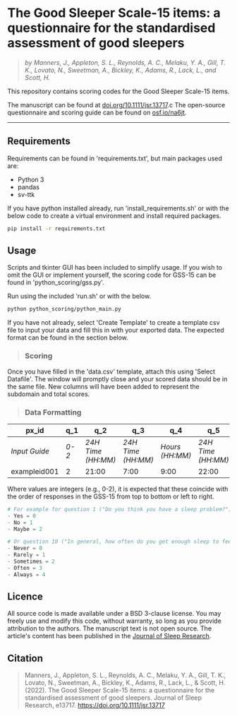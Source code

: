 # The Good Sleeper Scale-15 items: a questionnaire for the standardised assessment of good sleepers

>*by Manners, J., Appleton, S. L., Reynolds, A. C., Melaku, Y. A., Gill, T. K., Lovato, N., Sweetman, A., Bickley, K., Adams, R., Lack, L., and Scott, H.*

This repository contains scoring codes for the Good Sleeper Scale-15 items. </br>

The manuscript can be found at [doi.org/10.1111/jsr.13717](https://doi.org/10.1111/jsr.13717).c
The open-source questionnaire and scoring guide can be found on [osf.io/na6jt](https://osf.io/na6jt/). </br>

---
## Requirements

Requirements can be found in 'requirements.txt', but main packages used are:
- Python 3 
- pandas
- sv-ttk

If you have python installed already, run 'install_requirements.sh' or with the below code to create a virtual environment and install required packages. 
```sh
pip install -r requirements.txt
```

## Usage

Scripts and tkinter GUI has been included to simplify usage. 
If you wish to omit the GUI or implement yourself, the scoring code for GSS-15 can be found in 'python_scoring/gss.py'.

Run using the included 'run.sh' or with the below.
```sh
python python_scoring/python_main.py
```

If you have not already, select 'Create Template' to create a template csv file to input your data and fill this in with your exported data.
The expected format can be found in the section below.

> ### Scoring

Once you have filled in the 'data.csv' template, attach this using 'Select Datafile'.
The window will promptly close and your scored data should be in the same file. New columns will have been added to represent the subdomain and total scores.

> ### Data Formatting

| **px_id**       | **q_1** | **q_2**          | **q_3**          | **q_4**       | **q_5**          | **q_6**          | **q_7**       | **q_8** | **q_9** | **q_10** | **q_11** | **q_12** | **q_13** | **q_14** | **q_15** |
|-----------------|---------|------------------|------------------|---------------|------------------|------------------|---------------|---------|---------|----------|----------|----------|----------|----------|----------|
| _Input Guide_ | _0-2_   | _24H Time (HH:MM)_ | _24H Time (HH:MM)_ | _Hours (HH:MM)_ | _24H Time (HH:MM)_ | _24H Time (HH:MM)_ | _Hours (HH:MM)_ | _0-5_   | _0-3_   | _0-4_    | _0-3_    | _0-3_    | _0-3_    | _0-3_    | _0-3_    |
| exampleid001    | 2       | 21:00            | 7:00             | 9:00          | 22:00            | 8:00             | 8:00          | 1       | 0       | 3        | 0        | 0        | 0        | 0        | 0        |

Where values are integers (e.g., 0-2), it is expected that these coincide with the order of responses in the GSS-15 from top to bottom or left to right.

```python
# For example for question 1 ("Do you think you have a sleep problem?"):
- Yes = 0
- No = 1
- Maybe = 2
```

```python
# Or question 10 ("In general, how often do you get enough sleep to feel your best the next day?"):
- Never = 0
- Rarely = 1
- Sometimes = 2
- Often = 3
- Always = 4
```

## Licence

All source code is made available under a BSD 3-clause license. You may freely use and modify this code, without warranty, so long as you provide attribution to the authors. The manuscript text is not open source. The article's content has been published in the [Journal of Sleep Research](https://onlinelibrary.wiley.com/journal/13652869).

## Citation

> Manners, J., Appleton, S. L., Reynolds, A. C., Melaku, Y. A., Gill, T. K., Lovato, N., Sweetman, A., Bickley, K., Adams, R., Lack, L., & Scott, H. (2022). The Good Sleeper Scale-15 items: a questionnaire for the standardised assessment of good sleepers. Journal of Sleep Research, e13717. https://doi.org/10.1111/jsr.13717